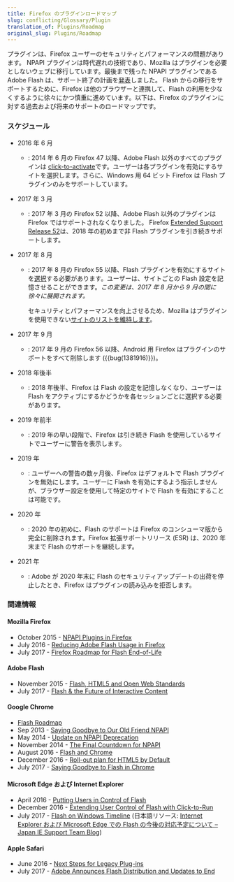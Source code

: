 ```yaml
---
title: Firefox のプラグインロードマップ
slug: conflicting/Glossary/Plugin
translation_of: Plugins/Roadmap
original_slug: Plugins/Roadmap
---
```

プラグインは、Firefox ユーザーのセキュリティとパフォーマンスの問題があります。 NPAPI プラグインは時代遅れの技術であり、Mozilla はプラグインを必要としないウェブに移行しています。最後まで残った NPAPI プラグインである Adobe Flash は、サポート終了の計画を[発表](http://blogs.adobe.com/conversations/2017/07/adobe-flash-update.html)しました。 Flash からの移行をサポートするために、Firefox は他のブラウザーと連携して、Flash の利用を少なくするように徐々にかつ慎重に進めています。以下は、Firefox のプラグインに対する過去および将来のサポートのロードマップです。

### スケジュール

- 2016 年 6 月
  - : 2014 年 6 月の Firefox 47 以降、Adobe Flash 以外のすべてのプラグインは [click-to-activate](/ja/docs/Plugins/Flash_Activation:_Browser_Comparison)です。ユーザーは各プラグインを有効にするサイトを選択します。さらに、Windows 用 64 ビット Firefox は Flash プラグインのみをサポートしています。
- 2017 年 3 月
  - : 2017 年 3 月の Firefox 52 以降、Adobe Flash 以外のプラグインは Firefox ではサポートされなくなりました。 Firefox [Extended Support Release 52](https://www.mozilla.org/ja/firefox/organizations/faq/)は、2018 年の初めまで非 Flash プラグインを引き続きサポートします。
- 2017 年 8 月

  - : 2017 年 8 月の Firefox 55 以降、Flash プラグインを有効にするサイトを[選択](/ja/docs/Plugins/Flash_Activation:_Browser_Comparison)する必要があります。ユーザーは、サイトごとの Flash 設定を記憶させることができます。_この変更は、2017 年 8 月から 9 月の間に徐々に展開されます。_

    セキュリティとパフォーマンスを向上させるため、Mozilla はプラグインを使用できない[サイトのリストを維持します](/ja/docs/Plugins/Blocking_By_Domain)。

- 2017 年 9 月
  - : 2017 年 9 月の Firefox 56 以降、Android 用 Firefox はプラグインのサポートをすべて削除します ({{bug(1381916)}})。
- 2018 年後半
  - : 2018 年後半、Firefox は Flash の設定を記憶しなくなり、ユーザーは Flash をアクティブにするかどうかを各セッションごとに選択する必要があります。
- 2019 年前半
  - : 2019 年の早い段階で、Firefox は引き続き Flash を使用しているサイトでユーザーに警告を表示します。
- 2019 年
  - : ユーザーへの警告の数ヶ月後、Firefox はデフォルトで Flash プラグインを無効にします。ユーザーに Flash を有効にするよう指示しませんが、ブラウザー設定を使用して特定のサイトで Flash を有効にすることは可能です。
- 2020 年
  - : 2020 年の初めに、Flash のサポートは Firefox のコンシューマ版から完全に削除されます。Firefox 拡張サポートリリース (ESR) は、2020 年末まで Flash のサポートを継続します。
- 2021 年
  - : Adobe が 2020 年末に Flash のセキュリティアップデートの出荷を停止したとき、Firefox はプラグインの読み込みを拒否します。

### 関連情報

#### Mozilla Firefox

- October 2015 - [NPAPI Plugins in Firefox](https://blog.mozilla.org/futurereleases/2015/10/08/npapi-plugins-in-firefox/)
- July 2016 - [Reducing Adobe Flash Usage in Firefox](https://blog.mozilla.org/futurereleases/2016/07/20/reducing-adobe-flash-usage-in-firefox/)
- July 2017 - [Firefox Roadmap for Flash End-of-Life](https://blog.mozilla.org/futurereleases/2017/07/25/firefox-roadmap-flash-end-life/)

#### Adobe Flash

- November 2015 - [Flash, HTML5 and Open Web Standards](https://blogs.adobe.com/conversations/2015/11/flash-html5-and-open-web-standards.html)
- July 2017 - [Flash & the Future of Interactive Content](http://blogs.adobe.com/conversations/2017/07/adobe-flash-update.html)

#### Google Chrome

- [Flash Roadmap](https://sites.google.com/a/chromium.org/dev/flash-roadmap)
- Sep 2013 - [Saying Goodbye to Our Old Friend NPAPI](https://blog.chromium.org/2013/09/saying-goodbye-to-our-old-friend-npapi.html)
- May 2014 - [Update on NPAPI Deprecation](https://blog.chromium.org/2014/05/update-on-npapi-deprecation.html)
- November 2014 - [The Final Countdown for NPAPI](https://blog.chromium.org/2014/11/the-final-countdown-for-npapi.html)
- August 2016 - [Flash and Chrome](https://blog.google/products/chrome/flash-and-chrome/)
- December 2016 - [Roll-out plan for HTML5 by Default](https://blog.chromium.org/2016/12/roll-out-plan-for-html5-by-default.html)
- July 2017 - [Saying Goodbye to Flash in Chrome](https://www.blog.google/products/chrome/saying-goodbye-flash-chrome/)

#### Microsoft Edge および Internet Explorer

- April 2016 - [Putting Users in Control of Flash](https://blogs.windows.com/msedgedev/2016/04/07/putting-users-in-control-of-flash/)
- December 2016 - [Extending User Control of Flash with Click-to-Run](https://blogs.windows.com/msedgedev/2016/12/14/edge-flash-click-run/)
- July 2017 - [Flash on Windows Timeline](https://blogs.windows.com/msedgedev/2017/07/25/flash-on-windows-timeline/) (日本語リソース: [Internet Explorer および Microsoft Edge での Flash の今後の対応予定について – Japan IE Support Team Blog](https://blogs.technet.microsoft.com/jpieblog/2018/03/23/flash-roadmap/))

#### Apple Safari

- June 2016 - [Next Steps for Legacy Plug-ins](https://webkit.org/blog/6589/next-steps-for-legacy-plug-ins/)
- July 2017 - [Adobe Announces Flash Distribution and Updates to End](https://webkit.org/blog/7839/adobe-announces-flash-distribution-and-updates-to-end/)
